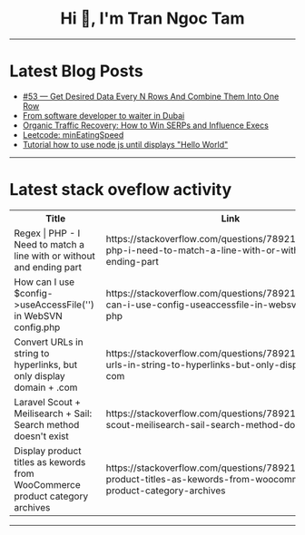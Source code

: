 <h1 align="center">Hi 👋, I'm Tran Ngoc Tam</h1>

---

# Latest Blog Posts 
<!-- BLOG-POST-LIST:START -->
- [#53 — Get Desired Data Every N Rows And Combine Them Into One Row](https://dev.to/judith677/53-get-desired-data-every-n-rows-and-combine-them-into-one-row-3m3m)
- [From software developer to waiter in Dubai](https://dev.to/kevincoto/from-software-developer-to-waiter-in-dubai-gfe)
- [Organic Traffic Recovery: How to Win SERPs and Influence Execs](https://dev.to/daedtech/organic-traffic-recovery-how-to-win-serps-and-influence-execs-1ecm)
- [Leetcode: minEatingSpeed](https://dev.to/jennthecoder/leetcode-mineatingspeed-1j97)
- [Tutorial how to use node js until displays &quot;Hello World&quot;](https://dev.to/ghifaris/tutorial-how-to-use-node-js-until-displays-hello-world-54g8)
<!-- BLOG-POST-LIST:END -->

---

# Latest stack oveflow activity
<table>
  <tr><th>Title</th><th>Link</th></tr>
  <!-- STACKOVERFLOW:START --><tr><td>Regex | PHP - I Need to match a line with or without and ending part</td><td>https://stackoverflow.com/questions/78921343/regex-php-i-need-to-match-a-line-with-or-without-and-ending-part</td></tr><tr><td>How can I use $config-&gt;useAccessFile&lpar;&#39;&#39;&rpar; in WebSVN config.php</td><td>https://stackoverflow.com/questions/78921339/how-can-i-use-config-useaccessfile-in-websvn-config-php</td></tr><tr><td>Convert URLs in string to hyperlinks, but only display domain + .com</td><td>https://stackoverflow.com/questions/78921334/convert-urls-in-string-to-hyperlinks-but-only-display-domain-com</td></tr><tr><td>Laravel Scout + Meilisearch + Sail: Search method doesn&#39;t exist</td><td>https://stackoverflow.com/questions/78921309/laravel-scout-meilisearch-sail-search-method-doesnt-exist</td></tr><tr><td>Display product titles as kewords from WooCommerce product category archives</td><td>https://stackoverflow.com/questions/78921305/display-product-titles-as-kewords-from-woocommerce-product-category-archives</td></tr><!-- STACKOVERFLOW:END -->
</table>

---


